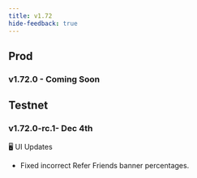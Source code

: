 ```yaml
---
title: v1.72
hide-feedback: true
---
```


## Prod
### v1.72.0 - Coming Soon


## Testnet

### v1.72.0-rc.1- Dec 4th

🖥️  UI Updates
* Fixed incorrect Refer Friends banner percentages.
